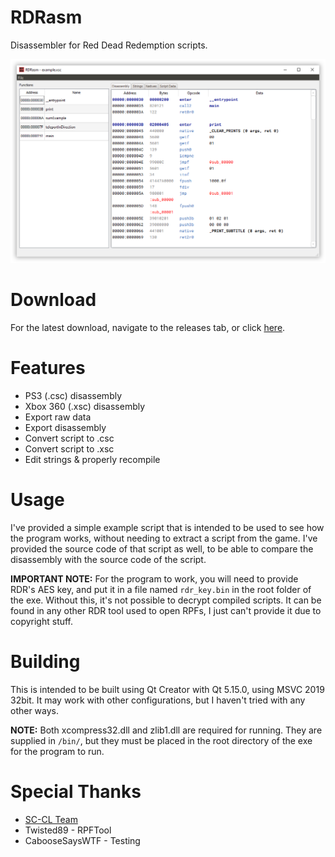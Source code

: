 # RDRasm
Disassembler for Red Dead Redemption scripts.

![Example screenshot](.github/example.png "Example screenshot")

# Download
For the latest download, navigate to the releases tab, or click [here](https://github.com/connorms/RDRasm/releases).

# Features
- PS3 (.csc) disassembly
- Xbox 360 (.xsc) disassembly
- Export raw data
- Export disassembly
- Convert script to .csc
- Convert script to .xsc
- Edit strings & properly recompile

# Usage
I've provided a simple example script that is intended to be used to see how the program works, without needing to extract a script from the game. I've provided the source code of that script as well, to be able to compare the disassembly with the source code of the script.

**IMPORTANT NOTE:** For the program to work, you will need to provide RDR's AES key, and put it in a file named `rdr_key.bin` in the root folder of the exe. Without this, it's not possible to decrypt compiled scripts. It can be found in any other RDR tool used to open RPFs, I just can't provide it due to copyright stuff.

# Building
This is intended to be built using Qt Creator with Qt 5.15.0, using MSVC 2019 32bit. It may work with other configurations, but I haven't tried with any other ways.

**NOTE:** Both xcompress32.dll and zlib1.dll are required for running. They are supplied in `/bin/`, but they must be placed in the root directory of the exe for the program to run.

# Special Thanks
* [SC-CL Team](https://bitbucket.org/scclteam/sc-cl/src/master/)
* Twisted89 - RPFTool
* CabooseSaysWTF - Testing
